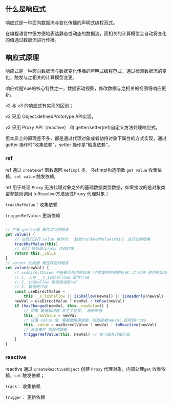 ## 什么是响应式

响应式是一种面向数据流与变化传播的声明式编程范式。 

在编程语言中很方便地表达静态或动态的数据流，而相关的计算模型会自动将变化的值通过数据流进行传播。

## 响应式原理

响应式是一种面向数据流与数据变化传播的声明式编程范式，通过检测数据流的变化，触发与之相关的计算模型变更。

响应式是Vue的核心特性之一，数据驱动视图，修改数据与之相关的视图将响应更新。

v2 与 v3 的响应式有实现的区别；

v2 采用 Object.definedPrototype API实现，

v3 采用 Proxy API（reactive） 和 getter/setter(ref)自定义方法处理响应式。

但本质上的原理差不多，都是通过代理对象或者劫持对象下属性的方式实现，通过 getter 操作时“收集依赖”，setter 操作是“触发依赖”。
### ref
ref 通过 `createRef` 函数返回 `RefImpl` 类， RefImpl构造函数 `get value` 收集依赖，`set value` 触发依赖;

ref 用于处理 `Proxy` 无法代理对象之外的基础数据类型数据，如果接收的是对象类型参数则调用 toReactive方法通过Proxy 代理对象；


`trackRefValue`：收集依赖

`triggerRefValue`: 更新依赖

```ts

// 拦截 getter器 属性访问时触发
get value() {
    // 在我们进行.value 操作时， 触发trackRefValue(this) 进行依赖收集
    trackRefValue(this)
    // 返回 原始值/proxy 代理对象
    return this._value
}
// setter 拦截器 属性改变时触发
set value(newVal) {
    // useDirectValue 判断是否使用原始值（不需要响应式的标识）以下3种 使用原始值
    // 1. 入参 __v_isShalloww 值为true
    // 2. isShallow 新增是浅层ref
    // 3. 新值是只读
    const useDirectValue =
        this.__v_isShallow || isShallow(newVal) || isReadonly(newVal)
    newVal = useDirectValue ? newVal : toRaw(newVal)
    if (hasChanged(newVal, this._rawValue)) {
        // 如果 新值和旧值 发生了改变， 跟新旧值
        this._rawValue = newVal
        // 设置 value 值，需要使用原始值，则直接用newVal,否则转Proxy
        this._value = useDirectValue ? newVal : toReactive(newVal)
        // 派发事件 响应式跟新
        triggerRefValue(this, newVal) // 在下面有详细介绍
    }
}
```

### reactive
reactive 通过 `createReactiveObject` 创建 `Proxy` 代理对象，内部处理`get`  收集依赖，`set`  触发依赖；

`track`： 收集依赖

`trigger`： 更新依赖

